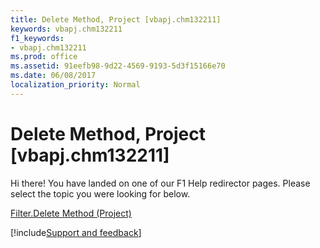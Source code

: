 ```yaml
---
title: Delete Method, Project [vbapj.chm132211]
keywords: vbapj.chm132211
f1_keywords:
- vbapj.chm132211
ms.prod: office
ms.assetid: 91eefb98-9d22-4569-9193-5d3f15166e70
ms.date: 06/08/2017
localization_priority: Normal
---
```



# Delete Method, Project [vbapj.chm132211]

Hi there! You have landed on one of our F1 Help redirector pages. Please select the topic you were looking for below.

[Filter.Delete Method (Project)](https://msdn.microsoft.com/library/f0227a43-efc6-0cba-25ee-dc6320ca1206%28Office.15%29.aspx)

[!include[Support and feedback](~/includes/feedback-boilerplate.md)]